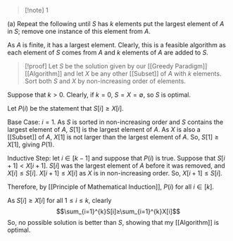 >[!note] 1

(a) Repeat the following until $S$ has $k$ elements put the largest element of $A$ in $S$; remove one instance of this element from $A$. 

As $A$ is finite, it has a largest element. Clearly, this is a feasible algorithm as each element of $S$ comes from $A$ and $k$ elements of $A$ are added to $S$.

>[!proof]
Let $S$ be the solution given by our [[Greedy Paradigm]] [[Algorithm]] and let $X$ be any other [[Subset]] of $A$ with $k$ elements. Sort both $S$ and $X$ by non-increasing order of elements.

Suppose that $k>0$. Clearly, if $k=0$, $S=X=\emptyset$, so $S$ is optimal.

Let $P(i)$ be the statement that $S[i]≥X[i]$.

Base Case: $i=1$. 
As $S$ is sorted in non-increasing order and $S$ contains the largest element of $A$, $S[1]$ is the largest element of $A$. As $X$ is also a [[Subset]] of $A$, $X[1]$ is not larger than the largest element of $A$. So, $S[1]≥X[1]$, giving $P(1)$.

Inductive Step: let $i\in[k-1]$ and suppose that $P(i)$ is true.
Suppose that $S[i+1]<X[i+1]$. $S[i]$ was the largest element of $A$ before it was removed, and $X[i]≤S[i]$. $X[i+1]≤X[i]$ as $X$ is in non-increasing order. So, $X[i+1]≤S[i]$. 

Therefore, by [[Principle of Mathematical Induction]], $P(i)$ for all $i\in[k]$.

As $S[i]≥X[i]$ for all $1≤i≤k$, clearly $$\sum_{i=1}^{k}S[i]≥\sum_{i=1}^{k}X[i]$$So, no possible solution is better than $S$, showing that my [[Algorithm]] is optimal.